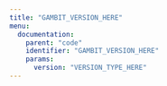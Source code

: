 ```yaml
---
title: "GAMBIT_VERSION_HERE"
menu:
  documentation:
    parent: "code"
    identifier: "GAMBIT_VERSION_HERE"
    params:
      version: "VERSION_TYPE_HERE"
---
```

